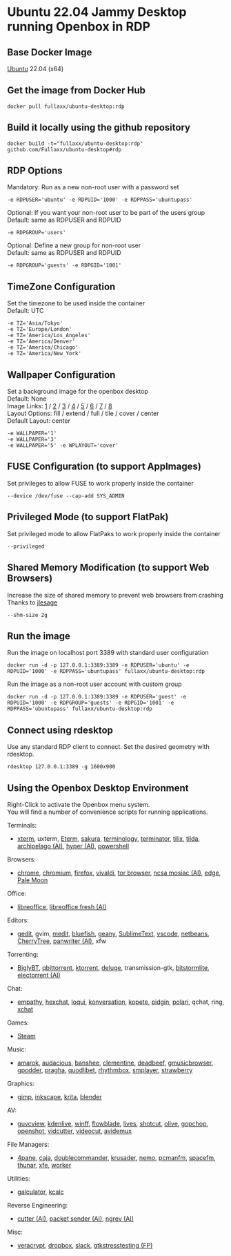 # Ubuntu 22.04 Jammy Desktop running Openbox in RDP

## Base Docker Image
[Ubuntu](https://hub.docker.com/_/ubuntu) 22.04 (x64)

## Get the image from Docker Hub
```
docker pull fullaxx/ubuntu-desktop:rdp
```

## Build it locally using the github repository
```
docker build -t="fullaxx/ubuntu-desktop:rdp" github.com/Fullaxx/ubuntu-desktop#rdp
```

## RDP Options
Mandatory: Run as a new non-root user with a password set
```
-e RDPUSER='ubuntu' -e RDPUID='1000' -e RDPPASS='ubuntupass'
```
Optional: If you want your non-root user to be part of the users group \
Default: same as RDPUSER and RDPUID
```
-e RDPGROUP='users'
```
Optional: Define a new group for non-root user \
Default: same as RDPUSER and RDPUID
```
-e RDPGROUP='guests' -e RDPGID='1001'
```

## TimeZone Configuration
Set the timezone to be used inside the container \
Default: UTC
```
-e TZ='Asia/Tokyo'
-e TZ='Europe/London'
-e TZ='America/Los_Angeles'
-e TZ='America/Denver'
-e TZ='America/Chicago'
-e TZ='America/New_York'
```

## Wallpaper Configuration
Set a background image for the openbox desktop \
Default: None \
Image Links:
[1](http://digitalblasphemy.com/graphics/HDfree/metallurgy1HDfree.jpg) /
[2](http://digitalblasphemy.com/graphics/HDfree/portals1HDfree.jpg) /
[3](http://digitalblasphemy.com/graphics/HDfree/cronusrising2k141HDfree.jpg) /
[4](http://digitalblasphemy.com/graphics/HDfree/harbinger2k91HDfree.jpg) /
[5](http://digitalblasphemy.com/graphics/HDfree/arcana2HDfree.jpg) /
[6](http://digitalblasphemy.com/graphics/HDfree/rivenHDfree.jpg) /
[7](http://digitalblasphemy.com/graphics/HDfree/circularlogicHDfree.jpg) /
[8](http://digitalblasphemy.com/graphics/HDfree/gardener2k121HDfree.jpg) \
Layout Options: fill / extend / full / tile / cover / center \
Default Layout: center
```
-e WALLPAPER='1'
-e WALLPAPER='3'
-e WALLPAPER='5' -e WPLAYOUT='cover'
```

## FUSE Configuration (to support AppImages)
Set privileges to allow FUSE to work properly inside the container
```
--device /dev/fuse --cap-add SYS_ADMIN
```

## Privileged Mode (to support FlatPak)
Set privileged mode to allow FlatPaks to work properly inside the container
```
--privileged
```

## Shared Memory Modification (to support Web Browsers)
Increase the size of shared memory to prevent web browsers from crashing \
Thanks to [jlesage](https://hub.docker.com/r/jlesage/firefox/#increasing-shared-memory-size)
```
--shm-size 2g
```

## Run the image
Run the image on localhost port 3389 with standard user configuration
```
docker run -d -p 127.0.0.1:3389:3389 -e RDPUSER='ubuntu' -e RDPUID='1000' -e RDPPASS='ubuntupass' fullaxx/ubuntu-desktop:rdp
```
Run the image as a non-root user account with custom group
```
docker run -d -p 127.0.0.1:3389:3389 -e RDPUSER='guest' -e RDPUID='1000' -e RDPGROUP='guests' -e RDPGID='1001' -e RDPPASS='ubuntupass' fullaxx/ubuntu-desktop:rdp
```

## Connect using rdesktop
Use any standard RDP client to connect. Set the desired geometry with rdesktop.
```
rdesktop 127.0.0.1:3389 -g 1600x900
```

## Using the Openbox Desktop Environment
Right-Click to activate the Openbox menu system. \
You will find a number of convenience scripts for running applications.

Terminals:
* [xterm](https://invisible-island.net/xterm/), uxterm, [Eterm](https://sourceforge.net/projects/eterm/), [sakura](http://www.pleyades.net/david/projects/sakura), [terminology](https://www.enlightenment.org/about-terminology.md), [terminator](https://gnome-terminator.org/), [tilix](https://gnunn1.github.io/tilix-web/), [tilda](https://github.com/lanoxx/tilda), [archipelago (AI)](https://github.com/npezza93/archipelago), [hyper (AI)](https://github.com/zeit/hyper), [powershell](https://github.com/PowerShell/PowerShell)

Browsers:
* [chrome](https://www.google.com/chrome/), [chromium](https://www.chromium.org/), [firefox](https://www.mozilla.org/en-US/firefox/), [vivaldi](https://vivaldi.com/), [tor browser](https://www.torproject.org/), [ncsa mosiac (AI)](https://github.com/alandipert/ncsa-mosaic), [edge](https://www.microsoftedgeinsider.com/en-us/download/), [Pale Moon](https://www.palemoon.org/)

Office:
* [libreoffice](https://www.libreoffice.org/), [libreoffice fresh (AI)](https://www.libreoffice.org/download/appimage/)

Editors:
* [gedit](https://wiki.gnome.org/Apps/Gedit), gvim, [medit](http://mooedit.sourceforge.net/), [bluefish](http://bluefish.openoffice.nl/), [geany](https://www.geany.org/), [SublimeText](https://www.sublimetext.com/), [vscode](https://github.com/microsoft/vscode), [netbeans](https://netbeans.org/), [CherryTree](https://www.giuspen.com/cherrytree/), [panwriter (AI)](https://github.com/mb21/panwriter), xfw

Torrenting:
* [BiglyBT](https://www.biglybt.com/), [qbittorrent](https://www.qbittorrent.org/), [ktorrent](https://apps.kde.org/ktorrent/), [deluge](https://deluge-torrent.org/), transmission-gtk, [bitstormlite](https://sourceforge.net/projects/bbom/), [electorrent (AI)](https://github.com/tympanix/Electorrent)

Chat:
* [empathy](https://wiki.gnome.org/action/show/Apps/Empathy), [hexchat](https://hexchat.github.io/), [loqui](https://launchpad.net/loqui), [konversation](https://konversation.kde.org/), [kopete](https://kde.org/applications/internet/org.kde.kopete), [pidgin](https://pidgin.im/), [polari](https://wiki.gnome.org/Apps/Polari), qchat, ring, [xchat](http://xchat.org/)

Games:
* [Steam](https://store.steampowered.com/)

Music:
* [amarok](https://amarok.kde.org/), [audacious](https://audacious-media-player.org/), [banshee](http://banshee.fm/), [clementine](https://www.clementine-player.org/), [deadbeef](https://deadbeef.sourceforge.io/), [gmusicbrowser](https://gmusicbrowser.org/), [gpodder](https://gpodder.github.io/), [pragha](https://pragha-music-player.github.io/), [quodlibet](https://quodlibet.readthedocs.io/en/latest/), [rhythmbox](https://wiki.gnome.org/Apps/Rhythmbox), [smplayer](https://www.smplayer.info/), [strawberry](https://www.strawberrymusicplayer.org/)

Graphics:
* [gimp](https://www.gimp.org/), [inkscape](https://inkscape.org/), [krita](https://krita.org/), [blender](https://www.blender.org/)

AV:
* [guvcview](https://guvcview.sourceforge.net/), [kdenlive](https://kdenlive.org/), [winff](https://github.com/WinFF/winff), [flowblade](https://jliljebl.github.io/flowblade/), [lives](http://www.lives-video.com/), [shotcut](https://www.shotcut.org/), [olive](https://www.olivevideoeditor.org/), [gopchop](https://gopchop.org/), [openshot](https://www.openshot.org/), [vidcutter](https://github.com/ozmartian/vidcutter), [videocut](https://github.com/kanehekili/VideoCut), [avidemux](https://avidemux.sourceforge.net/)

File Managers:
* [4pane](http://www.4pane.co.uk/), [caja](https://github.com/mate-desktop/caja), [doublecommander](https://doublecmd.sourceforge.io/), [krusader](https://krusader.org/), [nemo](https://github.com/linuxmint/nemo), [pcmanfm](https://wiki.lxde.org/en/PCManFM), [spacefm](https://ignorantguru.github.io/spacefm/), [thunar](https://docs.xfce.org/xfce/thunar/start), [xfe](http://roland65.free.fr/xfe/), [worker](http://www.boomerangsworld.de/cms/worker/)

Utilities:
* [galculator](http://galculator.mnim.org/), [kcalc](https://apps.kde.org/kcalc/)

Reverse Engineering:
* [cutter (AI)](https://github.com/radareorg/cutter), [packet sender (AI)](https://github.com/dannagle/PacketSender), [ngrev (AI)](https://github.com/mgechev/ngrev)

Misc:
* [veracrypt](https://veracrypt.fr/), [dropbox](https://www.dropbox.com/), [slack](https://slack.com/), [gtkstresstesting (FP)](https://gitlab.com/leinardi/gst)
